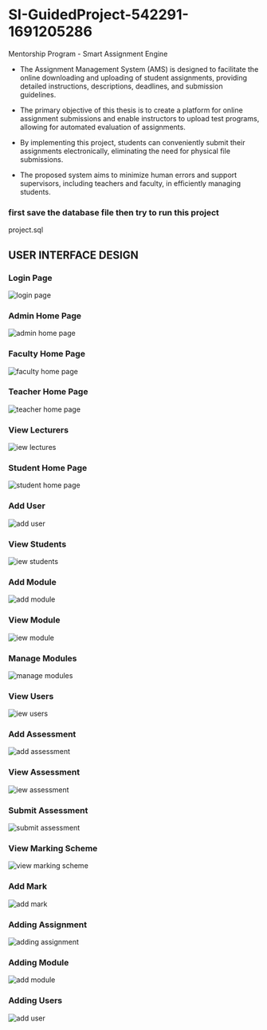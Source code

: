 # SI-GuidedProject-542291-1691205286
Mentorship Program - Smart Assignment Engine 

- The Assignment Management System (AMS) is designed to facilitate the online downloading and uploading of student assignments, providing detailed instructions, descriptions, deadlines, and submission guidelines.

- The primary objective of this thesis is to create a platform for online assignment submissions and enable instructors to upload test programs, allowing for automated evaluation of assignments.

- By implementing this project, students can conveniently submit their assignments electronically, eliminating the need for physical file submissions.

- The proposed system aims to minimize human errors and support supervisors, including teachers and faculty, in efficiently managing students.

### first save the database file then try to run this project 
 project.sql

## USER INTERFACE DESIGN
 
### Login Page
  
![login page](https://github.com/smartinternz02/SI-GuidedProject-542291-1691205286/assets/84492994/f342f99e-b6d7-46fb-8153-c586091c7cf4)

### Admin Home Page

![admin home page](https://github.com/smartinternz02/SI-GuidedProject-542291-1691205286/assets/84492994/f4b178de-ee31-46f4-9272-a1c640fe87c8)

### Faculty Home Page

![faculty home page](https://github.com/smartinternz02/SI-GuidedProject-542291-1691205286/assets/84492994/bda999e5-4369-4efd-97e1-721fac0ad4ff)

### Teacher Home Page

![teacher home page](https://github.com/smartinternz02/SI-GuidedProject-542291-1691205286/assets/84492994/be8192c3-4458-4be5-a675-60fe71960a4b)

### View Lecturers

![iew lectures](https://github.com/smartinternz02/SI-GuidedProject-542291-1691205286/assets/84492994/8fdb9af1-90c3-4e46-9519-9bd79ecce911)

### Student Home Page

![student home page](https://github.com/smartinternz02/SI-GuidedProject-542291-1691205286/assets/84492994/c9130618-4367-480f-a932-8da6d52a1a2f)

### Add User

![add user](https://github.com/smartinternz02/SI-GuidedProject-542291-1691205286/assets/84492994/e70bcf5c-393c-4ab3-a57c-ef614dc87cf8)

### View Students

![iew students](https://github.com/smartinternz02/SI-GuidedProject-542291-1691205286/assets/84492994/78bdc23e-e114-4048-b3d6-aac7889b3413)

### Add Module

![add module](https://github.com/smartinternz02/SI-GuidedProject-542291-1691205286/assets/84492994/677bab0e-e63e-4cc5-94da-c7d4608d288f)

### View Module

![iew module](https://github.com/smartinternz02/SI-GuidedProject-542291-1691205286/assets/84492994/b3a2459e-ff8b-4741-b404-07079b3bef59)

### Manage Modules

![manage modules](https://github.com/smartinternz02/SI-GuidedProject-542291-1691205286/assets/84492994/90efa3ea-0f9d-495c-972f-54efb7f743c3)

### View Users

![iew users](https://github.com/smartinternz02/SI-GuidedProject-542291-1691205286/assets/84492994/b829b904-bca1-48eb-99c2-388df3d072f4)

### Add Assessment

![add assessment](https://github.com/smartinternz02/SI-GuidedProject-542291-1691205286/assets/84492994/15cb21ae-7509-4ee3-b829-5dbf82cd2141)

### View Assessment

![iew assessment](https://github.com/smartinternz02/SI-GuidedProject-542291-1691205286/assets/84492994/65a15fcd-7b38-479c-96fa-5a3e146dd578)

### Submit Assessment

![submit assessment](https://github.com/smartinternz02/SI-GuidedProject-542291-1691205286/assets/84492994/9badbdb2-94ed-4025-b9cc-a6d9426df755)

### View Marking Scheme

![view marking scheme](https://github.com/smartinternz02/SI-GuidedProject-542291-1691205286/assets/84492994/e57a64e0-2696-41ce-9ef0-726a464e58ea)

### Add Mark

![add mark](https://github.com/smartinternz02/SI-GuidedProject-542291-1691205286/assets/84492994/46dd74eb-ad06-4a58-a07e-d1ff53bd993d)

### Adding Assignment

![adding assignment](https://github.com/smartinternz02/SI-GuidedProject-542291-1691205286/assets/84492994/24811ee5-e0d7-4920-9744-7b1e08a3928b)

### Adding Module

![add module](https://github.com/smartinternz02/SI-GuidedProject-542291-1691205286/assets/84492994/8c97544f-3e1b-4496-a1c3-e9c32bc555c6)

### Adding Users

![add user](https://github.com/smartinternz02/SI-GuidedProject-542291-1691205286/assets/84492994/419e99d0-f59d-4045-b320-ea7e02828c3f)



